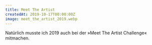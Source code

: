 ```yaml
---
title: Meet The Artist
createdAt: 2019-10-17T00:00:00Z
image: meet_the_artist_2019.webp
---
```


Natürlich musste ich 2019 auch bei der »Meet The Artist Challenge« mitmachen.
